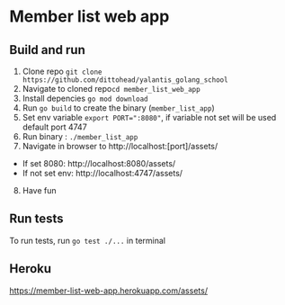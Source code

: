 # Member list web app

## Build and run

1. Clone repo `git clone https://github.com/dittohead/yalantis_golang_school`
1. Navigate to cloned repo`cd member_list_web_app`
1. Install depencies `go mod download`
1. Run `go build` to create the binary (`member_list_app`)
1. Set env variable `export PORT=":8080"`, if variable not set will be used default port 4747
1. Run binary : `./member_list_app`
1. Navigate in browser to http://localhost:[port]/assets/
* If set 8080: http://localhost:8080/assets/
* If not set env: http://localhost:4747/assets/
8. Have fun

## Run tests
To run tests, run `go test ./...` in terminal

## Heroku
https://member-list-web-app.herokuapp.com/assets/
